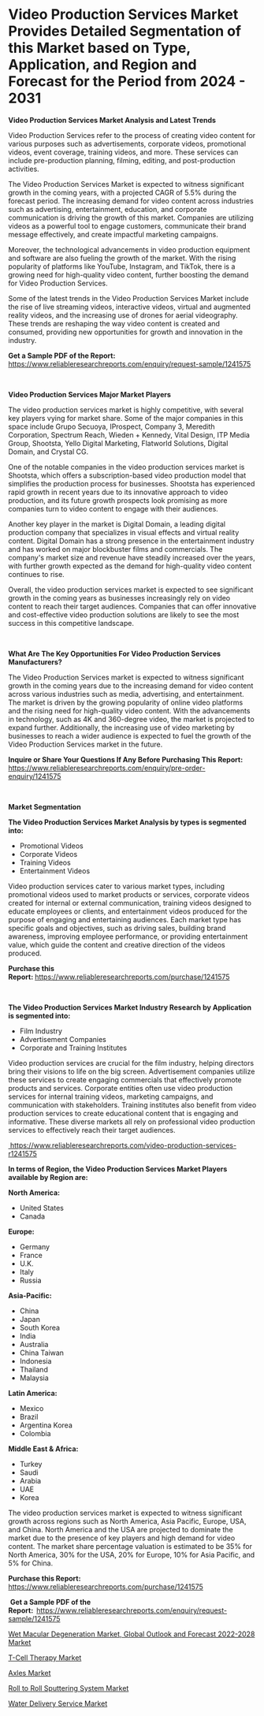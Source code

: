 <p><h1>Video Production Services Market Provides Detailed Segmentation of this Market based on Type, Application, and Region and Forecast for the Period from 2024 - 2031</h1></p><p><strong>Video Production Services Market Analysis and Latest Trends</strong></p>
<p><p>Video Production Services refer to the process of creating video content for various purposes such as advertisements, corporate videos, promotional videos, event coverage, training videos, and more. These services can include pre-production planning, filming, editing, and post-production activities.</p><p>The Video Production Services Market is expected to witness significant growth in the coming years, with a projected CAGR of 5.5% during the forecast period. The increasing demand for video content across industries such as advertising, entertainment, education, and corporate communication is driving the growth of this market. Companies are utilizing videos as a powerful tool to engage customers, communicate their brand message effectively, and create impactful marketing campaigns. </p><p>Moreover, the technological advancements in video production equipment and software are also fueling the growth of the market. With the rising popularity of platforms like YouTube, Instagram, and TikTok, there is a growing need for high-quality video content, further boosting the demand for Video Production Services.</p><p>Some of the latest trends in the Video Production Services Market include the rise of live streaming videos, interactive videos, virtual and augmented reality videos, and the increasing use of drones for aerial videography. These trends are reshaping the way video content is created and consumed, providing new opportunities for growth and innovation in the industry.</p></p>
<p><strong>Get a Sample PDF of the Report:&nbsp;</strong> <a href="https://www.reliableresearchreports.com/enquiry/request-sample/1241575">https://www.reliableresearchreports.com/enquiry/request-sample/1241575</a></p>
<p>&nbsp;</p>
<p><strong>Video Production Services Major Market Players</strong></p>
<p><p>The video production services market is highly competitive, with several key players vying for market share. Some of the major companies in this space include Grupo Secuoya, IProspect, Company 3, Meredith Corporation, Spectrum Reach, Wieden + Kennedy, Vital Design, ITP Media Group, Shootsta, Yello Digital Marketing, Flatworld Solutions, Digital Domain, and Crystal CG.</p><p>One of the notable companies in the video production services market is Shootsta, which offers a subscription-based video production model that simplifies the production process for businesses. Shootsta has experienced rapid growth in recent years due to its innovative approach to video production, and its future growth prospects look promising as more companies turn to video content to engage with their audiences.</p><p>Another key player in the market is Digital Domain, a leading digital production company that specializes in visual effects and virtual reality content. Digital Domain has a strong presence in the entertainment industry and has worked on major blockbuster films and commercials. The company's market size and revenue have steadily increased over the years, with further growth expected as the demand for high-quality video content continues to rise.</p><p>Overall, the video production services market is expected to see significant growth in the coming years as businesses increasingly rely on video content to reach their target audiences. Companies that can offer innovative and cost-effective video production solutions are likely to see the most success in this competitive landscape.</p></p>
<p>&nbsp;</p>
<p><strong>What Are The Key Opportunities For Video Production Services Manufacturers?</strong></p>
<p><p>The Video Production Services market is expected to witness significant growth in the coming years due to the increasing demand for video content across various industries such as media, advertising, and entertainment. The market is driven by the growing popularity of online video platforms and the rising need for high-quality video content. With the advancements in technology, such as 4K and 360-degree video, the market is projected to expand further. Additionally, the increasing use of video marketing by businesses to reach a wider audience is expected to fuel the growth of the Video Production Services market in the future.</p></p>
<p><strong>Inquire or Share Your Questions If Any Before Purchasing This Report:</strong> <a href="https://www.reliableresearchreports.com/enquiry/pre-order-enquiry/1241575">https://www.reliableresearchreports.com/enquiry/pre-order-enquiry/1241575</a></p>
<p>&nbsp;</p>
<p><strong>Market Segmentation</strong></p>
<p><strong>The Video Production Services Market Analysis by types is segmented into:</strong></p>
<p><ul><li>Promotional Videos</li><li>Corporate Videos</li><li>Training Videos</li><li>Entertainment Videos</li></ul></p>
<p><p>Video production services cater to various market types, including promotional videos used to market products or services, corporate videos created for internal or external communication, training videos designed to educate employees or clients, and entertainment videos produced for the purpose of engaging and entertaining audiences. Each market type has specific goals and objectives, such as driving sales, building brand awareness, improving employee performance, or providing entertainment value, which guide the content and creative direction of the videos produced.</p></p>
<p><strong>Purchase this Report:&nbsp;</strong><a href="https://www.reliableresearchreports.com/purchase/1241575">https://www.reliableresearchreports.com/purchase/1241575</a></p>
<p>&nbsp;</p>
<p><strong>The Video Production Services Market Industry Research by Application is segmented into:</strong></p>
<p><ul><li>Film Industry</li><li>Advertisement Companies</li><li>Corporate and Training Institutes</li></ul></p>
<p><p>Video production services are crucial for the film industry, helping directors bring their visions to life on the big screen. Advertisement companies utilize these services to create engaging commercials that effectively promote products and services. Corporate entities often use video production services for internal training videos, marketing campaigns, and communication with stakeholders. Training institutes also benefit from video production services to create educational content that is engaging and informative. These diverse markets all rely on professional video production services to effectively reach their target audiences.</p></p>
<p><a href="https://www.reliableresearchreports.com/video-production-services-r1241575">&nbsp;https://www.reliableresearchreports.com/video-production-services-r1241575</a></p>
<p><strong>In terms of Region, the Video Production Services Market Players available by Region are:</strong></p>
<p>
    <p> <strong> North America: </strong>
        <ul>
            <li>United States</li>
            <li>Canada</li>
        </ul>
        </p> 
    <p> <strong> Europe: </strong>
        <ul>
            <li>Germany</li>
            <li>France</li>
            <li>U.K.</li>
            <li>Italy</li>
            <li>Russia</li>
        </ul>
        </p> 
    <p> <strong> Asia-Pacific: </strong>
        <ul>
            <li>China</li>
            <li>Japan</li>
            <li>South Korea</li>
            <li>India</li>
            <li>Australia</li>
            <li>China Taiwan</li>
            <li>Indonesia</li>
            <li>Thailand</li>
            <li>Malaysia</li>
        </ul>
        </p> 
    <p> <strong> Latin America: </strong>
        <ul>
            <li>Mexico</li>
            <li>Brazil</li>
            <li>Argentina Korea</li>
            <li>Colombia</li>
        </ul>
        </p> 
    <p> <strong> Middle East & Africa: </strong>
        <ul>
            <li>Turkey</li>
            <li>Saudi</li>
            <li>Arabia</li>
            <li>UAE</li>
            <li>Korea</li>
        </ul>
    </p>
    </p>
<p><p>The video production services market is expected to witness significant growth across regions such as North America, Asia Pacific, Europe, USA, and China. North America and the USA are projected to dominate the market due to the presence of key players and high demand for video content. The market share percentage valuation is estimated to be 35% for North America, 30% for the USA, 20% for Europe, 10% for Asia Pacific, and 5% for China.</p></p>
<p><strong>Purchase this Report: </strong><a href="https://www.reliableresearchreports.com/purchase/1241575">https://www.reliableresearchreports.com/purchase/1241575</a></p>
<p>&nbsp;<strong>Get a Sample PDF of the Report:&nbsp;&nbsp;</strong><a href="https://www.reliableresearchreports.com/enquiry/request-sample/1241575">https://www.reliableresearchreports.com/enquiry/request-sample/1241575</a></p>
<p><strong></strong></p>
<p><p><a href="https://www.linkedin.com/pulse/global-wet-macular-degeneration-market-outlook-forecast-iq3fe">Wet Macular Degeneration Market, Global Outlook and Forecast 2022-2028 Market</a></p><p><a href="https://medium.com/@brendamoreno1988/market-forecast-global-t-cell-therapy-trends-and-impact-analysis-2024-2031-by-application-0113cde6eda8">T-Cell Therapy Market</a></p><p><a href="https://issuu.com/reportprime-2/docs/axles-market-size-2030.pptx">Axles Market</a></p><p><a href="https://medium.com/@sarahhopkins94/roll-to-roll-sputtering-system-market-share-and-new-trends-analysis-by-its-type-application-d5f797e72ced">Roll to Roll Sputtering System Market</a></p><p><a href="https://github.com/RickHolmes3/Market-Research-Report-List-6/blob/main/water-delivery-service-market.md">Water Delivery Service Market</a></p></p>